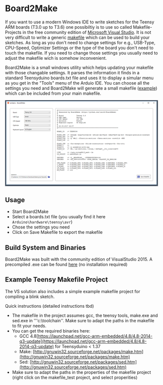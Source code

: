 

# Board2Make

If you want to use a modern Windows IDE to write sketches for the Teensy ARM boards (T3.0 up to T3.6) one possibiltiy is to use so called Makefile-Projects in the free community edition of [Microsoft Visual Studio](https://www.visualstudio.com/vs/community). It is not very difficult to write a generic [makefile](https://github.com/luni64/Board2Make/blob/master/src/makefile_test/makefile) which can be used to build your sketches. As long as you don't need to change settings for e.g., USB-Type, CPU-Speed, Optimizer Settings or the type of the board you don't need to touch the makefile. If you need to change those settings you usually need to adjust the makefile wich is somehow inconvenient. 

Board2Make is a small windows utility which helps updating your makefile with those changable settings. It parses the information it finds in a standard Teensyduino boards.txt file and uses it to display a simular menu as you get in the "Tools" menu of the  Arduio IDE. You can choose all the settings you need and Board2Make will generate a small makefile ([example](https://github.com/luni64/Board2Make/blob/master/src/makefile_test/teensy.mk)) which can be included from your main makefile. 

![GUI](/media/gui.png "GUI")

## Usage
- Start Board2Make
- Select a boards.txt file (you usually find it here ``` Arduino\hardware\teensy\avr ```)
- Chose the settings you need
- Click on Save Makefile to export the makefile 


## Build System and Binaries
Board2Make was built with the community edition of VisualStudio 2015. A precompiled .exe can be found [here](https://github.com/luni64/Board2Make/releases) (no installation required)



## Example Teensy Makefile Project
The VS solution also includes a simple example makefile project for compiling a blink sketch. 

Quick instructions (detailed instructions tbd)
- The makefile in the project assumes gcc, the teensy tools, make.exe and sed.exe in '''c:\toolchain''. Make sure to adapt the paths in the  makefile to fit your needs.
- You can get the required binaries here: 
  - GCC 4.8[https://launchpad.net/gcc-arm-embedded/4.8/4.8-2014-q3-update](https://launchpad.net/gcc-arm-embedded/4.8/4.8-2014-q3-update) for Teensyduino < 1.37
  - Make: [http://gnuwin32.sourceforge.net/packages/make.htm](http://gnuwin32.sourceforge.net/packages/make.htm)
  - Sed: [http://gnuwin32.sourceforge.net/packages/sed.htm](http://gnuwin32.sourceforge.net/packages/sed.htm)
- Make sure to adapt the paths in the properties of the makefile project (right click on the makefile_test project, and select properities)


